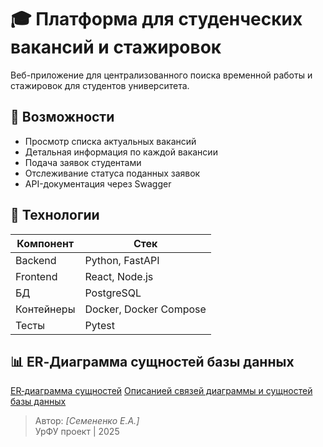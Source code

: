 
# 🎓 Платформа для студенческих вакансий и стажировок

Веб-приложение для централизованного поиска временной работы и стажировок для студентов университета.

## 🚀 Возможности
- Просмотр списка актуальных вакансий
- Детальная информация по каждой вакансии
- Подача заявок студентами
- Отслеживание статуса поданных заявок
- API-документация через Swagger

## 🧱 Технологии

| Компонент   | Стек               |
|-------------|--------------------|
| Backend     | Python, FastAPI     |
| Frontend    | React, Node.js      |
| БД          | PostgreSQL          |
| Контейнеры  | Docker, Docker Compose |
| Тесты       | Pytest              |


## 📊 ER‑Диаграмма сущностей базы данных

[ER‑диаграмма сущностей](diagrams/ERD_student_jobs_platform.png)
[Описанией связей диаграммы и сущностей базы данных](diagrams/README.md)

> Автор: *[Семененко Е.А.]*  
> УрФУ проект | 2025